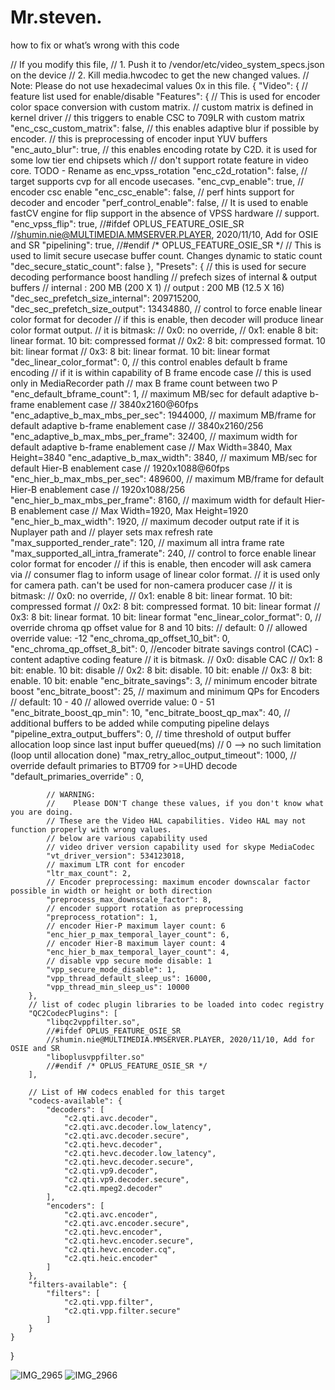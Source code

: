 # Mr.steven.
how to fix or what’s wrong with this code

// If you modify this file,
//    1. Push it to /vendor/etc/video_system_specs.json on the device
//    2. Kill media.hwcodec to get the new changed values.
// Note: Please do not use hexadecimal values 0x in this file.
{
    "Video": {
    // feature list used for enable/disable
        "Features": {
            // This is used for encoder color space conversion with custom matrix.
            // custom matrix is defined in kernel driver
            // this triggers to enable CSC to 709LR with custom matrix
            "enc_csc_custom_matrix": false,
            // this enables adaptive blur if possible by encoder.
            // this is preprocessing of encoder input YUV buffers
            "enc_auto_blur": true,
            // this enables encoding rotate by C2D. it is used for some low tier end chipsets which
            // don't support rotate feature in video core. TODO - Rename as enc_vpss_rotation
            "enc_c2d_rotation": false,
            // target supports cvp for all encode usecases.
            "enc_cvp_enable": true,
            // encoder csc enable
            "enc_csc_enable": false,
            // perf hints support for decoder and encoder
            "perf_control_enable": false,
            // It is used to enable fastCV engine for flip support in the absence of VPSS hardware
            // support.
            "enc_vpss_flip": true,
            //#ifdef OPLUS_FEATURE_OSIE_SR
            //shumin.nie@MULTIMEDIA.MMSERVER.PLAYER, 2020/11/10, Add for OSIE and SR
            "pipelining": true,
            //#endif /* OPLUS_FEATURE_OSIE_SR */
            // This is used to limit secure usecase buffer count. Changes dynamic to static count
            "dec_secure_static_count": false
        },
        "Presets": {
            // this is used for secure decoding performance boost handling
            // prefech sizes of internal & output buffers
            // internal : 200 MB (200 X 1)
            // output   : 200 MB (12.5 X 16)
            "dec_sec_prefetch_size_internal": 209715200,
            "dec_sec_prefetch_size_output": 13434880,
            // control to force enable linear color format for decoder
            // if this is enable, then decoder will produce linear color format output.
            // it is bitmask:
            //  0x0: no override,
            //  0x1: enable 8 bit: linear format. 10 bit: compressed format
            //  0x2: 8 bit: compressed format. 10 bit: linear format
            //  0x3: 8 bit: linear format. 10 bit: linear format
            "dec_linear_color_format": 0,
            // this control enables default b frame encoding
            // if it is within capability of B frame encode case
            // this is used only in MediaRecorder path
            // max B frame count between two P
            "enc_default_bframe_count": 1,
            // maximum MB/sec for default adaptive b-frame enablement case
            // 3840x2160@60fps
            "enc_adaptive_b_max_mbs_per_sec": 1944000,
            // maximum MB/frame for default adaptive b-frame enablement case
            // 3840x2160/256
            "enc_adaptive_b_max_mbs_per_frame": 32400,
            // maximum width for default adaptive b-frame enablement case
            // Max Width=3840, Max Height=3840
            "enc_adaptive_b_max_width": 3840,
            // maximum MB/sec for default Hier-B enablement case
            // 1920x1088@60fps
            "enc_hier_b_max_mbs_per_sec": 489600,
            // maximum MB/frame for default Hier-B enablement case
            // 1920x1088/256
            "enc_hier_b_max_mbs_per_frame": 8160,
            // maximum width for default Hier-B enablement case
            // Max Width=1920, Max Height=1920
            "enc_hier_b_max_width": 1920,
            // maximum decoder output rate if it is Nuplayer path and
            // player sets max refresh rate
            "max_supported_render_rate": 120,
            // maximum all intra frame rate
            "max_supported_all_intra_framerate": 240,
            // control to force enable linear color format for encoder
            // if this is enable, then encoder will ask camera via
            // consumer flag to inform usage of linear color format.
            // it is used only for camera path. can't be used for non-camera producer case
            // it is bitmask:
            //  0x0: no override,
            //  0x1: enable 8 bit: linear format. 10 bit: compressed format
            //  0x2: 8 bit: compressed format. 10 bit: linear format
            //  0x3: 8 bit: linear format. 10 bit: linear format
            "enc_linear_color_format": 0,
            // override chroma qp offset value for 8 and 10 bits:
            // default: 0
            // allowed override value: -12
            "enc_chroma_qp_offset_10_bit": 0,
            "enc_chroma_qp_offset_8_bit": 0,
            //encoder bitrate savings control (CAC) - content adaptive coding feature
            // it is bitmask.
            //  0x0: disable CAC
            //  0x1: 8 bit: enable.  10 bit: disable
            //  0x2: 8 bit: disable. 10 bit: enable
            //  0x3: 8 bit: enable.  10 bit: enable
            "enc_bitrate_savings": 3,
            // minimum encoder bitrate boost
            "enc_bitrate_boost": 25,
            // maximum and minimum QPs for Encoders
            // default: 10 - 40
            // allowed override value: 0 - 51
            "enc_bitrate_boost_qp_min": 10,
            "enc_bitrate_boost_qp_max": 40,
            // additional buffers to be added while computing pipeline delays
            "pipeline_extra_output_buffers": 0,
            // time threshold of output buffer allocation loop since last input buffer queued(ms)
            // 0 --> no such limitation (loop until allocation done)
            "max_retry_alloc_output_timeout": 1000,
            // override default primaries to BT709 for >=UHD decode
            "default_primaries_override" : 0,

            // WARNING:
            //    Please DON'T change these values, if you don't know what you are doing.
            // These are the Video HAL capabilities. Video HAL may not function properly with wrong values.
            // below are various capability used
            // video driver version capability used for skype MediaCodec
            "vt_driver_version": 534123018,
            // maximum LTR cont for encoder
            "ltr_max_count": 2,
            // Encoder preprocessing: maximum encoder downscalar factor possible in width or height or both direction
            "preprocess_max_downscale_factor": 8,
            // encoder support rotation as preprocessing
            "preprocess_rotation": 1,
            // encoder Hier-P maximum layer count: 6
            "enc_hier_p_max_temporal_layer_count": 6,
            // encoder Hier-B maximum layer count: 4
            "enc_hier_b_max_temporal_layer_count": 4,
            // disable vpp secure mode disable: 1
            "vpp_secure_mode_disable": 1,
            "vpp_thread_default_sleep_us": 16000,
            "vpp_thread_min_sleep_us": 10000
        },
        // list of codec plugin libraries to be loaded into codec registry
        "QC2CodecPlugins": [
            "libqc2vppfilter.so",
            //#ifdef OPLUS_FEATURE_OSIE_SR
            //shumin.nie@MULTIMEDIA.MMSERVER.PLAYER, 2020/11/10, Add for OSIE and SR
            "liboplusvppfilter.so"
            //#endif /* OPLUS_FEATURE_OSIE_SR */
        ],

        // List of HW codecs enabled for this target
        "codecs-available": {
            "decoders": [
                "c2.qti.avc.decoder",
                "c2.qti.avc.decoder.low_latency",
                "c2.qti.avc.decoder.secure",
                "c2.qti.hevc.decoder",
                "c2.qti.hevc.decoder.low_latency",
                "c2.qti.hevc.decoder.secure",
                "c2.qti.vp9.decoder",
                "c2.qti.vp9.decoder.secure",
                "c2.qti.mpeg2.decoder"
            ],
            "encoders": [
                "c2.qti.avc.encoder",
                "c2.qti.avc.encoder.secure",
                "c2.qti.hevc.encoder",
                "c2.qti.hevc.encoder.secure",
                "c2.qti.hevc.encoder.cq",
                "c2.qti.heic.encoder"
            ]
        },
        "filters-available": {
            "filters": [
                "c2.qti.vpp.filter",
                "c2.qti.vpp.filter.secure"
            ]
        }
    }
}

![IMG_2965](https://github.com/user-attachments/assets/fa8eccab-0fe7-4883-a183-541442bddbf2)
![IMG_2966](https://github.com/user-attachments/assets/581c7f43-c585-483c-adc1-9a3ad943fc1e)
